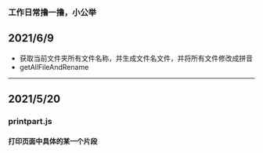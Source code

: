 ### 工作日常撸一撸，小公举

## 2021/6/9
+ 获取当前文件夹所有文件名称，并生成文件名文件，并将所有文件修改成拼音
+ getAllFileAndRename 

------------------------------------------
## 2021/5/20
### printpart.js 
#### 打印页面中具体的某一个片段



